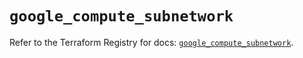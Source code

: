 # `google_compute_subnetwork`

Refer to the Terraform Registry for docs: [`google_compute_subnetwork`](https://registry.terraform.io/providers/hashicorp/google/5.13.0/docs/resources/compute_subnetwork).
